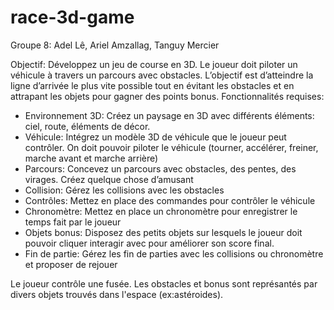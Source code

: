 # race-3d-game
Groupe 8: Adel Lê, Ariel Amzallag, Tanguy Mercier

Objectif: Développez un jeu de course en 3D. Le joueur doit piloter un
véhicule à travers un parcours avec obstacles. L’objectif est d’atteindre
la ligne d’arrivée le plus vite possible tout en évitant les obstacles et en
attrapant les objets pour gagner des points bonus.
Fonctionnalités requises:
- Environnement 3D: Créez un paysage en 3D avec différents éléments: ciel,
route, éléments de décor.
- Véhicule: Intégrez un modèle 3D de véhicule que le joueur peut contrôler. On
doit pouvoir piloter le véhicule (tourner, accélérer, freiner, marche avant et
marche arrière)
- Parcours: Concevez un parcours avec obstacles, des pentes, des virages.
Créez quelque chose d’amusant
- Collision: Gérez les collisions avec les obstacles
- Contrôles: Mettez en place des commandes pour contrôler le véhicule
- Chronomètre: Mettez en place un chronomètre pour enregistrer le temps fait
par le joueur
- Objets bonus: Disposez des petits objets sur lesquels le joueur doit pouvoir
cliquer interagir avec pour améliorer son score final.
- Fin de partie: Gérez les fin de parties avec les collisions ou chronomètre et
proposer de rejouer

Le joueur contrôle une fusée. Les obstacles et bonus sont représantés par divers objets trouvés dans l'espace (ex:astéroides).
